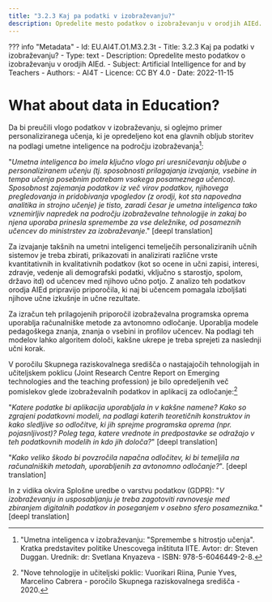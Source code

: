 ```yaml
---
title: "3.2.3 Kaj pa podatki v izobraževanju?"
description: Opredelite mesto podatkov o izobraževanju v orodjih AIEd.
---
```

??? info "Metadata"
    - Id: EU.AI4T.O1.M3.2.3t
    - Title: 3.2.3 Kaj pa podatki v izobraževanju?
    - Type: text
    - Description: Opredelite mesto podatkov o izobraževanju v orodjih AIEd.
    - Subject: Artificial Intelligence for and by Teachers
    - Authors:
        - AI4T 
    - Licence: CC BY 4.0
    - Date: 2022-11-15

# What about data in Education?
Da bi preučili vlogo podatkov v izobraževanju, si oglejmo primer personaliziranega učenja, ki je opredeljeno kot ena glavnih obljub storitev na podlagi umetne inteligence na področju izobraževanja[^1]:

"*Umetna inteligenca bo imela ključno vlogo pri uresničevanju obljube o personaliziranem učenju (tj. sposobnosti prilagajanja izvajanja, vsebine in tempa učenja posebnim potrebam vsakega posameznega učenca). Sposobnost zajemanja podatkov iz več virov podatkov, njihovega pregledovanja in pridobivanja vpogledov (z orodji, kot sta napovedna analitika in strojno učenje) je tisto, zaradi česar je umetna inteligenca tako vznemirljiv napredek na področju izobraževalne tehnologije in zakaj bo njena uporaba prinesla spremembe za vse deležnike, od posameznih učencev do ministrstev za izobraževanje*." [deepl translation]

Za izvajanje takšnih na umetni inteligenci temelječih personaliziranih učnih sistemov je treba zbirati, prikazovati in analizirati različne vrste kvantitativnih in kvalitativnih podatkov (kot so ocene in učni zapisi, interesi, zdravje, vedenje ali demografski podatki, vključno s starostjo, spolom, državo itd) od učencev med njihovo učno potjo. Z analizo teh podatkov orodja AIEd pripravijo priporočila, ki naj bi učencem pomagala izboljšati njihove učne izkušnje in učne rezultate.

Za izračun teh prilagojenih priporočil izobraževalna programska oprema uporablja računalniške metode za avtonomno odločanje. Uporablja modele pedagoškega znanja, znanja o vsebini in profilov učencev. Na podlagi teh modelov lahko algoritem določi, kakšne ukrepe je treba sprejeti za naslednji učni korak.

V poročilu Skupnega raziskovalnega središča o nastajajočih tehnologijah in učiteljskem poklicu (Joint Research Centre Report on Emerging technologies and the teaching profession) je bilo opredeljenih več pomislekov glede izobraževalnih podatkov in aplikacij za odločanje:[^2]

"*Katere podatke bi aplikacija uporabljala in v kakšne namene? Kako so zgrajeni podatkovni modeli, na podlagi katerih teoretičnih konstruktov in kako sledljive so odločitve, ki jih sprejme programska oprema (npr. pojasnljivost)? Poleg tega, katere vrednote in predpostavke se odražajo v teh podatkovnih modelih in kdo jih določa?*" [deepl translation]

"*Kako veliko škodo bi povzročila napačna odločitev, ki bi temeljila na računalniških metodah, uporabljenih za avtonomno odločanje?*". [deepl translation]

In z vidika okvira Splošne uredbe o varstvu podatkov (GDPR): "*V izobraževanju in usposabljanju je treba zagotoviti ravnovesje med zbiranjem digitalnih podatkov in poseganjem v osebno sfero posameznika.*" [deepl translation]

[^1]: "Umetna inteligenca v izobraževanju: "Spremembe s hitrostjo učenja". Kratka predstavitev politike Unescovega inštituta IITE. Avtor: dr: Steven Duggan. Urednik: dr: Svetlana Knyazeva - ISBN: 978-5-6046449-2-8.

[^2]: "Nove tehnologije in učiteljski poklic: Vuorikari Riina, Punie Yves, Marcelino Cabrera - poročilo Skupnega raziskovalnega središča - 2020.
